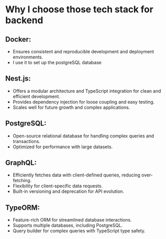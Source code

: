 # Why I choose those tech stack for backend

## Docker:

- Ensures consistent and reproducible development and deployment environments.
- I use it to set up the postgreSQL database

## Nest.js:

- Offers a modular architecture and TypeScript integration for clean and efficient development.
- Provides dependency injection for loose coupling and easy testing.
- Scales well for future growth and complex applications.

## PostgreSQL:

- Open-source relational database for handling complex queries and transactions.
- Optimized for performance with large datasets.

## GraphQL:

- Efficiently fetches data with client-defined queries, reducing over-fetching.
- Flexibility for client-specific data requests.
- Built-in versioning and deprecation for API evolution.

## TypeORM:

- Feature-rich ORM for streamlined database interactions.
- Supports multiple databases, including PostgreSQL.
- Query builder for complex queries with TypeScript type safety.
